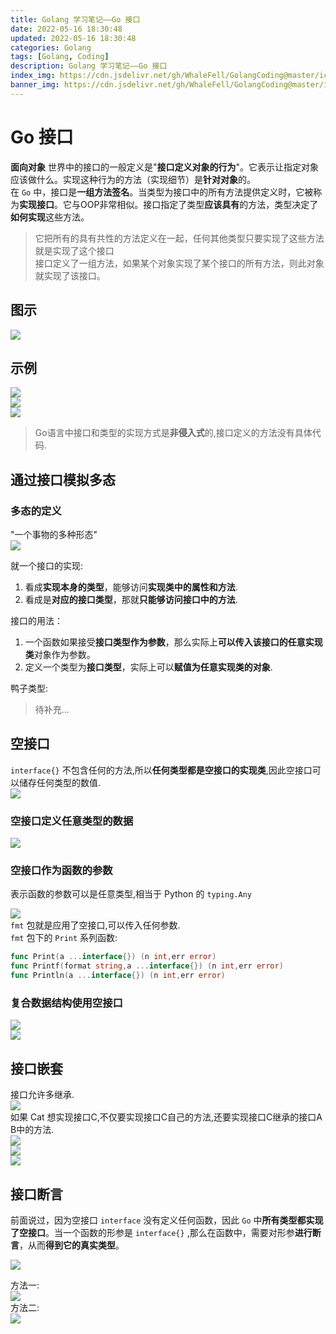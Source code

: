 ```yaml
---
title: Golang 学习笔记——Go 接口
date: 2022-05-16 18:30:48
updated: 2022-05-16 18:30:48
categories: Golang
tags: [Golang, Coding]
description: Golang 学习笔记——Go 接口
index_img: https://cdn.jsdelivr.net/gh/WhaleFell/GolangCoding@master/icon_img.png
banner_img: https://cdn.jsdelivr.net/gh/WhaleFell/GolangCoding@master/icon_img.png
---
```

# Go 接口
**面向对象** 世界中的接口的一般定义是"**接口定义对象的行为**"。它表示让指定对象应该做什么。实现这种行为的方法（实现细节）是**针对对象**的。  
在 `Go` 中，接口是**一组方法签名**。当类型为接口中的所有方法提供定义时，它被称为**实现接口**。它与OOP非常相似。接口指定了类型**应该具有**的方法，类型决定了**如何实现**这些方法。

> 它把所有的具有共性的方法定义在一起，任何其他类型只要实现了这些方法就是实现了这个接口  
> 接口定义了一组方法，如果某个对象实现了某个接口的所有方法，则此对象就实现了该接口。

## 图示
![](https://cdn.jsdelivr.net/gh/WhaleFell/GolangCoding@master/notes/img/interface-1.png)  

## 示例
![](https://cdn.jsdelivr.net/gh/WhaleFell/GolangCoding@master/notes/img/interface-2.png)  
![](https://cdn.jsdelivr.net/gh/WhaleFell/GolangCoding@master/notes/img/interface-4.png)  
![](https://cdn.jsdelivr.net/gh/WhaleFell/GolangCoding@master/notes/img/interface-3.png)  
> Go语言中接口和类型的实现方式是**非侵入式**的,接口定义的方法没有具体代码.

## 通过接口模拟多态

### 多态的定义
"一个事物的多种形态"  
![](https://cdn.jsdelivr.net/gh/WhaleFell/GolangCoding@master/notes/img/interface-5.png)  

就一个接口的实现:  
1. 看成**实现本身的类型**，能够访问**实现类中的属性和方法**.  
2. 看成是**对应的接口类型**，那就**只能够访问接口中的方法**.  

接口的用法：  
1. 一个函数如果接受**接口类型作为参数**，那么实际上**可以传入该接口的任意实现类**对象作为参数。  
2. 定义一个类型为**接口类型**，实际上可以**赋值为任意实现类的对象**.   

鸭子类型:  
> 待补充...

## 空接口
`interface{}` 不包含任何的方法,所以**任何类型都是空接口的实现类**,因此空接口可以储存任何类型的数值.  
![](https://cdn.jsdelivr.net/gh/WhaleFell/GolangCoding@master/notes/img/interface-7.png)  

### 空接口定义任意类型的数据
![](https://cdn.jsdelivr.net/gh/WhaleFell/GolangCoding@master/notes/img/interface-6.png)  

### 空接口作为函数的参数
表示函数的参数可以是任意类型,相当于 Python 的 `typing.Any`  

![](https://cdn.jsdelivr.net/gh/WhaleFell/GolangCoding@master/notes/img/interface-8.png)  
`fmt` 包就是应用了空接口,可以传入任何参数.  
`fmt` 包下的 `Print` 系列函数:  
```go
func Print(a ...interface{}) (n int,err error)
func Printf(format string,a ...interface{}) (n int,err error)
func Println(a ...interface{}) (n int,err error)
```

### 复合数据结构使用空接口
![](https://cdn.jsdelivr.net/gh/WhaleFell/GolangCoding@master/notes/img/interface-9.png)  
![](https://cdn.jsdelivr.net/gh/WhaleFell/GolangCoding@master/notes/img/interface-10.png)  

## 接口嵌套
接口允许多继承.  
![](https://cdn.jsdelivr.net/gh/WhaleFell/GolangCoding@master/notes/img/interface-11.png)  
如果 Cat 想实现接口C,不仅要实现接口C自己的方法,还要实现接口C继承的接口A B中的方法.  
![](https://cdn.jsdelivr.net/gh/WhaleFell/GolangCoding@master/notes/img/interface-12.png)  
![](https://cdn.jsdelivr.net/gh/WhaleFell/GolangCoding@master/notes/img/interface-13.png)  
![](https://cdn.jsdelivr.net/gh/WhaleFell/GolangCoding@master/notes/img/insterface-14.png)  

## 接口断言
前面说过，因为空接口 `interface` 没有定义任何函数，因此 `Go` 中**所有类型都实现了空接口**。当一个函数的形参是 `interface{}` ,那么在函数中，需要对形参**进行断言**，从而**得到它的真实类型**。

![](https://cdn.jsdelivr.net/gh/WhaleFell/GolangCoding@master/notes/img/interface-15.png)  

方法一:  
![](https://cdn.jsdelivr.net/gh/WhaleFell/GolangCoding@master/notes/img/interface-16.png)  
方法二:  
![](https://cdn.jsdelivr.net/gh/WhaleFell/GolangCoding@master/notes/img/interface-17.png)  